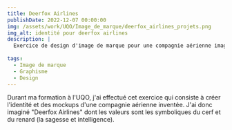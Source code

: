 ```yaml
---
title: Deerfox Airlines
publishDate: 2022-12-07 00:00:00
img: /assets/work/UQO/Image_de_marque/deerfox_airlines_projets.png
img_alt: identité pour deerfox airlines
description: |
  Exercice de design d'image de marque pour une compagnie aérienne imaginé
  
tags:
  - Image de marque
  - Graphisme
  - Design
---
```


Durant ma formation à l'UQO, j'ai effectué cet exercice qui consiste à créer l'identité et des mockups d'une compagnie aérienne inventée. J'ai donc imaginé "Deerfox Airlines" dont les valeurs sont les symboliques du cerf et du renard (la sagesse et intelligence).